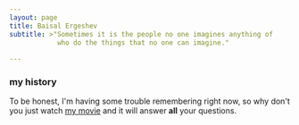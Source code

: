 ```yaml
---
layout: page
title: Baisal Ergeshev
subtitle: >"Sometimes it is the people no one imagines anything of 
            who do the things that no one can imagine."
                                                                                         _Christopher Morcom_
---
```






### my history

To be honest, I'm having some trouble remembering right now, so why don't you just watch [my movie](http://en.wikipedia.org/wiki/The_Princess_Bride_%28film%29) and it will answer **all** your questions.
